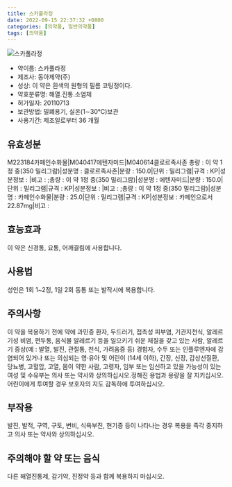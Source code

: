 ```yaml
---
title: 스카풀라정
date: 2022-09-15 22:37:32 +0800
categories: [의약품, 일반의약품]
tags: [의약품]
---
```

![스카풀라정](https://nedrug.mfds.go.kr/pbp/cmn/itemImageDownload/147426559700200135)

- 약이름: 스카풀라정
- 제조사: 동아제약(주)
- 성상: 이 약은 흰색의 원형의 필름 코팅정이다.
- 약효분류명: 해열.진통.소염제
- 허가일자: 20110713
- 보관방법: 밀폐용기, 실온(1∼30℃)보관
- 사용기간: 제조일로부터 36 개월
## 유효성분
M223184카페인수화물|M040417에텐자미드|M040614클로르족사존
총량 : 이 약 1정 중(350 밀리그람)|성분명 : 클로르족사존|분량 : 150.0|단위 : 밀리그램|규격 : KP|성분정보 : |비고 : ;총량 : 이 약 1정 중(350 밀리그람)|성분명 : 에텐자미드|분량 : 150.0|단위 : 밀리그램|규격 : KP|성분정보 : |비고 : ;총량 : 이 약 1정 중(350 밀리그람)|성분명 : 카페인수화물|분량 : 25.0|단위 : 밀리그램|규격 : KP|성분정보 : 카페인으로서 22.87mg|비고 :
## 효능효과
이 약은 신경통, 요통, 어깨결림에 사용합니다.
## 사용법
성인은 1회 1~2정, 1일 2회 동통 또는 발작시에 복용합니다.
## 주의사항
이 약을 복용하기 전에 약에 과민증 환자, 두드러기, 접촉성 피부염, 기관지천식, 알레르기성 비염, 편두통, 음식물 알레르기 등을 일으키기 쉬운 체질을 갖고 있는 사람, 알레르기 증상(예 : 발열, 발진, 관절통, 천식, 가려움증 등) 경험자, 수두 또는 인플루엔자에 감염되어 있거나 또는 의심되는 영·유아 및 어린이 (14세 이하), 간장, 신장, 갑상선질환, 당뇨병, 고혈압, 고열, 몸이 약한 사람, 고령자, 임부 또는 임신하고 있을 가능성이 있는 여성 및 수유부는 의사 또는 약사와 상의하십시오.정해진 용법과 용량을 잘 지키십시오.어린이에게 투여할 경우 보호자의 지도 감독하에 투여하십시오.
## 부작용
발진, 발적, 구역, 구토, 변비, 식욕부진, 현기증 등이 나타나는 경우 복용을 즉각 중지하고 의사 또는 약사와 상의하십시오.
## 주의해야 할 약 또는 음식
다른 해열진통제, 감기약, 진정약 등과 함께 복용하지 마십시오.
